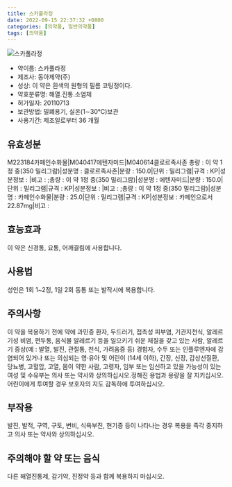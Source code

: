 ```yaml
---
title: 스카풀라정
date: 2022-09-15 22:37:32 +0800
categories: [의약품, 일반의약품]
tags: [의약품]
---
```

![스카풀라정](https://nedrug.mfds.go.kr/pbp/cmn/itemImageDownload/147426559700200135)

- 약이름: 스카풀라정
- 제조사: 동아제약(주)
- 성상: 이 약은 흰색의 원형의 필름 코팅정이다.
- 약효분류명: 해열.진통.소염제
- 허가일자: 20110713
- 보관방법: 밀폐용기, 실온(1∼30℃)보관
- 사용기간: 제조일로부터 36 개월
## 유효성분
M223184카페인수화물|M040417에텐자미드|M040614클로르족사존
총량 : 이 약 1정 중(350 밀리그람)|성분명 : 클로르족사존|분량 : 150.0|단위 : 밀리그램|규격 : KP|성분정보 : |비고 : ;총량 : 이 약 1정 중(350 밀리그람)|성분명 : 에텐자미드|분량 : 150.0|단위 : 밀리그램|규격 : KP|성분정보 : |비고 : ;총량 : 이 약 1정 중(350 밀리그람)|성분명 : 카페인수화물|분량 : 25.0|단위 : 밀리그램|규격 : KP|성분정보 : 카페인으로서 22.87mg|비고 :
## 효능효과
이 약은 신경통, 요통, 어깨결림에 사용합니다.
## 사용법
성인은 1회 1~2정, 1일 2회 동통 또는 발작시에 복용합니다.
## 주의사항
이 약을 복용하기 전에 약에 과민증 환자, 두드러기, 접촉성 피부염, 기관지천식, 알레르기성 비염, 편두통, 음식물 알레르기 등을 일으키기 쉬운 체질을 갖고 있는 사람, 알레르기 증상(예 : 발열, 발진, 관절통, 천식, 가려움증 등) 경험자, 수두 또는 인플루엔자에 감염되어 있거나 또는 의심되는 영·유아 및 어린이 (14세 이하), 간장, 신장, 갑상선질환, 당뇨병, 고혈압, 고열, 몸이 약한 사람, 고령자, 임부 또는 임신하고 있을 가능성이 있는 여성 및 수유부는 의사 또는 약사와 상의하십시오.정해진 용법과 용량을 잘 지키십시오.어린이에게 투여할 경우 보호자의 지도 감독하에 투여하십시오.
## 부작용
발진, 발적, 구역, 구토, 변비, 식욕부진, 현기증 등이 나타나는 경우 복용을 즉각 중지하고 의사 또는 약사와 상의하십시오.
## 주의해야 할 약 또는 음식
다른 해열진통제, 감기약, 진정약 등과 함께 복용하지 마십시오.
